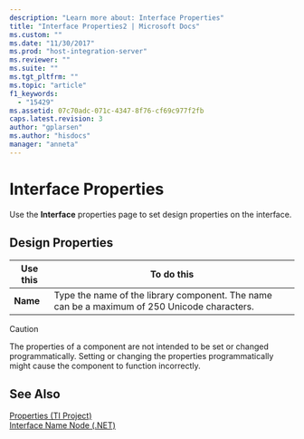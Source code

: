 ```yaml
---
description: "Learn more about: Interface Properties"
title: "Interface Properties2 | Microsoft Docs"
ms.custom: ""
ms.date: "11/30/2017"
ms.prod: "host-integration-server"
ms.reviewer: ""
ms.suite: ""
ms.tgt_pltfrm: ""
ms.topic: "article"
f1_keywords: 
  - "15429"
ms.assetid: 07c70adc-071c-4347-8f76-cf69c977f2fb
caps.latest.revision: 3
author: "gplarsen"
ms.author: "hisdocs"
manager: "anneta"
---
```

# Interface Properties
Use the **Interface** properties page to set design properties on the interface.  
  
## Design Properties  
  
|Use this|To do this|  
|--------------|----------------|  
|**Name**|Type the name of the library component. The name can be a maximum of 250 Unicode characters.|  
  
> [!CAUTION]
>  The properties of a component are not intended to be set or changed programmatically. Setting or changing the properties programmatically might cause the component to function incorrectly.  
  
## See Also  
 [Properties (TI Project)](../core/properties-ti-project-2.md)   
 [Interface Name Node (.NET)](../core/interface-name-node-net-2.md)
